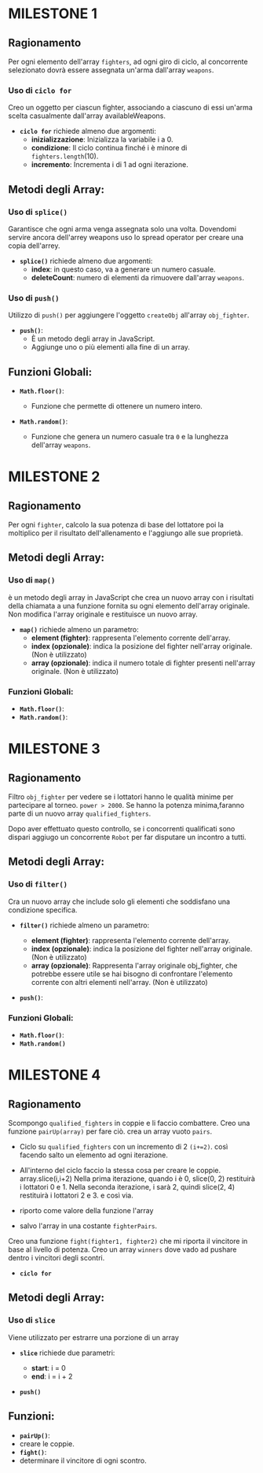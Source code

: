 # MILESTONE 1

## Ragionamento

Per ogni elemento dell'array `fighters`, ad ogni giro di ciclo, al concorrente selezionato dovrà essere assegnata un'arma dall'array `weapons`.

### Uso di `ciclo for`

Creo un oggetto per ciascun fighter, associando a ciascuno di essi un'arma scelta casualmente dall'array availableWeapons.

- **`ciclo for`** richiede almeno due argomenti:
  - **inizializzazione**: Inizializza la variabile i a 0.
  - **condizione**: Il ciclo continua finché i è minore di `fighters.length`(10).
  - **incremento**: Incrementa i di 1 ad ogni iterazione.

## Metodi degli Array:

### Uso di `splice()`

Garantisce che ogni arma venga assegnata solo una volta.
Dovendomi servire ancora dell'arrey weapons uso lo spread operator per creare una copia dell'arrey.

- **`splice()`** richiede almeno due argomenti:
  - **index**: in questo caso, va a generare un numero casuale.
  - **deleteCount**: numero di elementi da rimuovere dall'array `weapons`.

### Uso di `push()`

Utilizzo di `push()` per aggiungere l'oggetto `createObj` all'array `obj_fighter`.

- **`push()`**:
  - È un metodo degli array in JavaScript.
  - Aggiunge uno o più elementi alla fine di un array.

## Funzioni Globali:

- **`Math.floor()`**:

  - Funzione che permette di ottenere un numero intero.

- **`Math.random()`**:
  - Funzione che genera un numero casuale tra `0` e la lunghezza dell'array `weapons`.

# MILESTONE 2

## Ragionamento

Per ogni `fighter`, calcolo la sua potenza di base del lottatore poi la moltiplico per il risultato dell'allenamento e l'aggiungo alle sue proprietà.

## Metodi degli Array:

### Uso di `map()`

è un metodo degli array in JavaScript che crea un nuovo array con i risultati della chiamata a una funzione fornita su ogni elemento dell'array originale. Non modifica l'array originale e restituisce un nuovo array.

- **`map()`** richiede almeno un parametro:
  - **element (fighter)**: rappresenta l'elemento corrente dell'array.
  - **index (opzionale)**: indica la posizione del fighter nell'array originale. (Non è utilizzato)
  - **array (opzionale)**: indica il numero totale di fighter presenti nell'array originale. (Non è utilizzato)

### Funzioni Globali:

- **`Math.floor()`**:
- **`Math.random()`**:

# MILESTONE 3

## Ragionamento

Filtro `obj_fighter` per vedere se i lottatori hanno le qualità minime per partecipare al torneo. `power > 2000`.
Se hanno la potenza minima,faranno parte di un nuovo array `qualified_fighters`.

Dopo aver effettuato questo controllo, se i concorrenti qualificati sono dispari aggiugo un concorrente `Robot` per far disputare un incontro a tutti.

## Metodi degli Array:

### Uso di `filter()`

Cra un nuovo array che include solo gli elementi che soddisfano una condizione specifica.

- **`filter()`** richiede almeno un parametro:

  - **element (fighter)**: rappresenta l'elemento corrente dell'array.
  - **index (opzionale)**: indica la posizione del fighter nell'array originale. (Non è utilizzato)
  - **array (opzionale)**: Rappresenta l'array originale obj_fighter, che potrebbe essere utile se hai bisogno di confrontare l'elemento corrente con altri elementi nell'array. (Non è utilizzato)

- **`push()`**:

### Funzioni Globali:

- **`Math.floor()`**:
- **`Math.random()`**

# MILESTONE 4

## Ragionamento

Scompongo `qualified_fighters` in coppie e li faccio combattere.
Creo una funzione `pairUp(array)` per fare ciò.
crea un array vuoto `pairs`.

- Ciclo su `qualified_fighters` con un incremento di 2 `(i+=2)`.
  così facendo salto un elemento ad ogni iterazione.
- All'interno del ciclo faccio la stessa cosa per creare le coppie.
  array.slice(i,i+2)
  Nella prima iterazione, quando i è 0, slice(0, 2) restituirà i lottatori 0 e 1.
  Nella seconda iterazione, i sarà 2, quindi slice(2, 4) restituirà i lottatori 2 e 3.
  e così via.

- riporto come valore della funzione l'array
- salvo l'array in una costante `fighterPairs`.

Creo una funzione `fight(fighter1, fighter2)` che mi riporta il vincitore in base al livello di potenza.
Creo un array `winners` dove vado ad pushare dentro i vincitori degli scontri.

- **`ciclo for`**

## Metodi degli Array:

### Uso di `slice`

Viene utilizzato per estrarre una porzione di un array

- **`slice`** richiede due parametri:

  - **start**: i = 0
  - **end**: i = i + 2

- **`push()`**

## Funzioni:

- **`pairUp()`**:
- creare le coppie.
- **`fight()`**:
- determinare il vincitore di ogni scontro.



